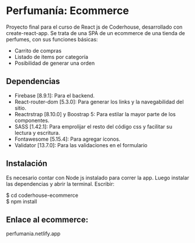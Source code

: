 <h1 class="code-line" data-line-start=0 data-line-end=1 ><a id="Ecommerce_hecho_con_React_js_0"></a>Perfumanía: Ecommerce</h1>
<p class="has-line-data" data-line-start="1" data-line-end="2">Proyecto final para el curso de React js de Coderhouse, desarrollado con create-react-app. Se trata de una SPA de un ecommerce de una tienda de perfumes, con sus funciones básicas:</p>
<ul>
<li class="has-line-data" data-line-start="3" data-line-end="4">Carrito de compras </li>
<li class="has-line-data" data-line-start="4" data-line-end="5">Listado de items por categoría</li>
<li class="has-line-data" data-line-start="5" data-line-end="7">Posibilidad de generar una orden</li>
</ul>
<h2 class="code-line" data-line-start=7 data-line-end=8 ><a id="Libreras_utilizadas_7"></a>Dependencias</h2>
<ul>
<li class="has-line-data" data-line-start="9" data-line-end="10">Firebase [8.9.1]: Para el backend.</li>
<li class="has-line-data" data-line-start="10" data-line-end="11">React-router-dom [5.3.0]: Para generar los links y la navegabilidad del sitio.</li>
<li class="has-line-data" data-line-start="11" data-line-end="12">Reactrstrap [8.10.0] y Boostrap 5: Para estilar la mayor parte de los componentes.</li>
<li class="has-line-data" data-line-start="12" data-line-end="13">SASS [1.42.1]: Para emprolijar el resto del código css y facilitar su lectura y escritura.</li>
<li class="has-line-data" data-line-start="13" data-line-end="14">Fontawesome [5.15.4]: Para agregar íconos.</li>
<li class="has-line-data" data-line-start="14" data-line-end="16">Validator [13.7.0]: Para las validaciones en el formulario</li>
</ul>

<h2 class="code-line" data-line-start=32 data-line-end=33 ><a id="Tech_32"></a>Instalación</h2>
<p class="has-line-data" data-line-start="34" data-line-end="35">Es necesario contar con Node js instalado para correr la app. Luego instalar las dependencias y abrir la terminal. Escribir: </p>
<p>
$ cd coderhouse-ecommerce <br>
$ npm install
</p>
<h2>Enlace al ecommerce:  </h2>
<a>perfumania.netlify.app</a>
